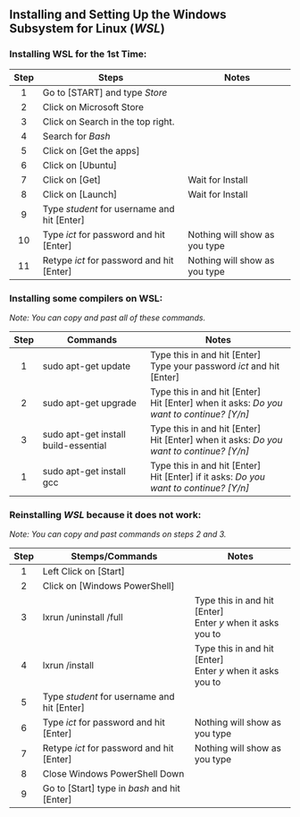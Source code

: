 

## Installing and Setting Up the Windows Subsystem for Linux (_WSL_)

### Installing WSL for the 1st Time:

| Step | Steps                                       |  Notes                        |
|:----:|---------------------------------------------|-------------------------------|
| 1    | Go to [START] and type _Store_              |                               |
| 2    | Click on Microsoft Store                    |                               |
| 3    | Click on Search in the top right.           |                               |
| 4    | Search for _Bash_                           |                               |
| 5    | Click on [Get the apps]                     |                               |
| 6    | Click on [Ubuntu]                           |                               |
| 7    | Click on [Get]                              | Wait for Install              |
| 8    | Click on [Launch]                           | Wait for Install              |
| 9    | Type _student_ for username and hit [Enter] |                               |
| 10   | Type _ict_ for password and hit [Enter]     | Nothing will show as you type |
| 11   | Retype _ict_ for password and hit [Enter]   | Nothing will show as you type |


### Installing some compilers on WSL:

_Note: You can copy and past all of these commands._

| Step | Commands                             |  Notes                               |
|:----:|--------------------------------------|--------------------------------------|
| 1    | sudo apt-get update                  | Type this in and hit [Enter]<br />Type your password _ict_ and hit [Enter]  |
| 2    | sudo apt-get upgrade                 | Type this in and hit [Enter]<br />Hit [Enter] when it asks: _Do you want to continue? [Y/n]_  |
| 3    | sudo apt-get install build-essential | Type this in and hit [Enter]<br />Hit [Enter] when it asks: _Do you want to continue? [Y/n]_  |
| 1    | sudo apt-get install gcc             | Type this in and hit [Enter]<br />Hit [Enter] if it asks: _Do you want to continue? [Y/n]_          |

### Reinstalling _WSL_ because it does not work:

_Note: You can copy and past commands on steps 2 and 3._

| Step | Stemps/Commands                               | Notes                         |
|:----:|-----------------------------------------------|-------------------------------|
| 1    | Left Click on [Start]                         |                               |
| 2    | Click on [Windows PowerShell]                 |                               |
| 3    | lxrun /uninstall /full                        | Type this in and hit [Enter]<br /> Enter _y_ when it asks you to |
| 4    | lxrun /install                                | Type this in and hit [Enter]<br /> Enter _y_ when it asks you to |
| 5    | Type _student_ for username and hit [Enter]   |                               |
| 6    | Type _ict_ for password and hit [Enter]       | Nothing will show as you type |
| 7    | Retype _ict_ for password and hit [Enter]     | Nothing will show as you type |
| 8    | Close Windows PowerShell Down                 |                               |
| 9    | Go to [Start] type in _bash_ and hit [Enter]  |                               |
